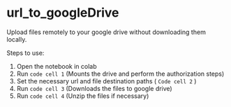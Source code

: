 # url_to_googleDrive
Upload files remotely to your google drive without downloading them locally. 

Steps to use:

1. Open the notebook in colab
2. Run `code cell 1` (Mounts the drive and perform the authorization steps)
3. Set the necessary url and file destination paths ( `Code cell 2` )
4. Run `code cell 3` (Downloads the files to google drive)
5. Run `code cell 4` (Unzip the files if necessary)
